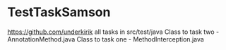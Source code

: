 # TestTaskSamson
https://github.com/underkirik
all tasks in src/test/java
Class to task two - AnnotationMethod.java
Class to task one  - MethodInterception.java
